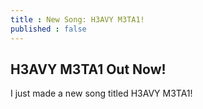```yaml
---
title : New Song: H3AVY M3TA1!
published : false
---
```

<h2>H3AVY M3TA1 Out Now!</h2>
<p>I just made a new song titled H3AVY M3TA1!</p>
